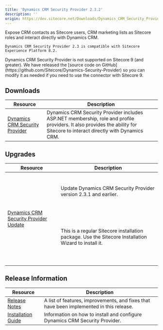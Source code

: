 ```yaml
---
title: 'Dynamics CRM Security Provider 2.3.2'
description: ''
origin: https://dev.sitecore.net/Downloads/Dynamics_CRM_Security_Provider/2_3/Dynamics_CRM_Security_Provider_2_3_2.aspx
---
```


Expose CRM contacts as Sitecore users, CRM marketing lists as Sitecore roles and interact directly with Dynamics CRM.

`Dynamics CRM Security Provider 2.3 is compatible with Sitecore Experience Platform 8.2.`

  <Alert variant='warning' mb={4}>
    <AlertIcon />
    Dynamics CRM Security Provider is not supported on Sitecore 9 (and greater). We have released the [source code on GitHub](https://github.com/Sitecore/Dynamics-Security-Provider) so you can modify it as needed if you need to use the connector with Sitecore 9.
  </Alert>


## Downloads

| Resource                                                                                                                                                                                                                                                       | Description                                                                                                                                                               |
| -------------------------------------------------------------------------------------------------------------------------------------------------------------------------------------------------------------------------------------------------------------- | ------------------------------------------------------------------------------------------------------------------------------------------------------------------------- |
| [Dynamics CRM Security Provider](https://scdp.blob.core.windows.net/downloads/Dynamics%20CRM%20Security%20Provider/2%203/Dynamics%20CRM%20Security%20Provider%202%203%202/Secure/Microsoft%20Dynamics%20CRM%20Security%20Provider%202.3.2%20rev.%20170118.zip) | Dynamics CRM Security Provider includes ASP.NET membership, role and profile providers. It also provides the ability for Sitecore to interact directly with Dynamics CRM. |

## Upgrades

| Resource                                                                                                                                                                                                                                                                       | Description                                                                                                                                                                                                                                                                                           |
| ------------------------------------------------------------------------------------------------------------------------------------------------------------------------------------------------------------------------------------------------------------------------------ | ----------------------------------------------------------------------------------------------------------------------------------------------------------------------------------------------------------------------------------------------------------------------------------------------------- |
| [Dynamics CRM Security Provider Update](https://scdp.blob.core.windows.net/downloads/Dynamics%20CRM%20Security%20Provider/2%203/Dynamics%20CRM%20Security%20Provider%202%203%202/Secure/Microsoft%20Dynamics%20CRM%20Security%20Provider%202.3.2%20rev.%20170118%20Update.zip) | <br /><br />Update Dynamics CRM Security Provider version 2.3.1 and earlier.<br /><br /> <Alert variant='warning' mb={4}><br /> <AlertIcon /><br /> <br /><br />This is a regular Sitecore installation package. Use the Sitecore Installation Wizard to install it.<br /><br /><br /> </Alert><br /> |

## Release Information

| Resource                                                                                                                    | Description                                                                             |
| --------------------------------------------------------------------------------------------------------------------------- | --------------------------------------------------------------------------------------- |
| [Release Notes](/downloads/Dynamics_CRM_Security_Provider/2_3/Dynamics_CRM_Security_Provider_2_3_2/Release_Notes)           | A list of features, improvements, and fixes that have been implemented in this release. |
| [Installation Guide](/downloads/Dynamics_CRM_Security_Provider/2_3/Dynamics_CRM_Security_Provider_2_3_2/Installation_Guide) | Information on how to install and configure Dynamics CRM Security Provider.             |
